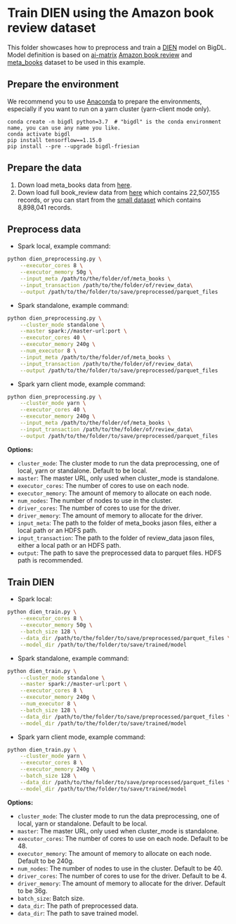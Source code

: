 # Train DIEN using the Amazon book review dataset
This folder showcases how to preprocess and train a [DIEN](https://arxiv.org/pdf/1809.03672.pdf) model on BigDL. 
Model definition is based on [ai-matrix](https://github.com/alibaba/ai-matrix/tree/master/macro_benchmark/DIEN)
[Amazon book review](http://snap.stanford.edu/data/amazon/productGraph/categoryFiles/reviews_Books.json.gz) and [meta_books](http://snap.stanford.edu/data/amazon/productGraph/categoryFiles/meta_Books.json.gz) dataset to be used in this example.

## Prepare the environment
We recommend you to use [Anaconda](https://www.anaconda.com/distribution/#linux) to prepare the environments, especially if you want to run on a yarn cluster (yarn-client mode only).
```
conda create -n bigdl python=3.7  # "bigdl" is the conda environment name, you can use any name you like.
conda activate bigdl
pip install tensorflow==1.15.0
pip install --pre --upgrade bigdl-friesian
```

## Prepare the data
   1. Down load meta_books data from [here](http://snap.stanford.edu/data/amazon/productGraph/categoryFiles/meta_Books.json.gz). 
   2. Down load full book_review data from [here](http://snap.stanford.edu/data/amazon/productGraph/categoryFiles/reviews_Books.json.gz) which contains 22,507,155 records, or you can start from the [small dataset](http://snap.stanford.edu/data/amazon/productGraph/categoryFiles/reviews_Books_5.json.gz) which contains 8,898,041 records.

## Preprocess data  
* Spark local, example command:
```bash
python dien_preprocessing.py \
    --executor_cores 8 \
    --executor_memory 50g \
    --input_meta /path/to/the/folder/of/meta_books \
    --input_transaction /path/to/the/folder/of/review_data\
    --output /path/to/the/folder/to/save/preprocessed/parquet_files 
```

* Spark standalone, example command:
```bash
python dien_preprocessing.py \
    --cluster_mode standalone \
    --master spark://master-url:port \
    --executor_cores 40 \
    --executor_memory 240g \
    --num_executor 8 \
    --input_meta /path/to/the/folder/of/meta_books \
    --input_transaction /path/to/the/folder/of/review_data\
    --output /path/to/the/folder/to/save/preprocessed/parquet_files 
```

* Spark yarn client mode, example command:
```bash
python dien_preprocessing.py \
    --cluster_mode yarn \
    --executor_cores 40 \
    --executor_memory 240g \
    --input_meta /path/to/the/folder/of/meta_books \
    --input_transaction /path/to/the/folder/of/review_data\
    --output /path/to/the/folder/to/save/preprocessed/parquet_files 
```

__Options:__
* `cluster_mode`: The cluster mode to run the data preprocessing, one of local, yarn or standalone. Default to be local.
* `master`: The master URL, only used when cluster_mode is standalone.
* `executor_cores`: The number of cores to use on each node. 
* `executor_memory`: The amount of memory to allocate on each node. 
* `num_nodes`: The number of nodes to use in the cluster. 
* `driver_cores`: The number of cores to use for the driver. 
* `driver_memory`: The amount of memory to allocate for the driver.
* `input_meta`: The path to the folder of meta_books jason files, either a local path or an HDFS path.
* `input_transaction`: The path to the folder of review_data jason files, either a local path or an HDFS path.
* `output`: The path to save the preprocessed data to parquet files. HDFS path is recommended.

## Train DIEN
* Spark local:
```bash
python dien_train.py \
    --executor_cores 8 \
    --executor_memory 50g \
    --batch_size 128 \
    --data_dir /path/to/the/folder/to/save/preprocessed/parquet_files \
    --model_dir /path/to/the/folder/to/save/trained/model 
```

* Spark standalone, example command:
```bash
python dien_train.py \
    --cluster_mode standalone \
    --master spark://master-url:port \
    --executor_cores 8 \
    --executor_memory 240g \
    --num_executor 8 \
    --batch_size 128 \
    --data_dir /path/to/the/folder/to/save/preprocessed/parquet_files \
    --model_dir /path/to/the/folder/to/save/trained/model 
```

* Spark yarn client mode, example command:
```bash
python dien_train.py \
    --cluster_mode yarn \
    --executor_cores 8 \
    --executor_memory 240g \
    --batch_size 128 \
    --data_dir /path/to/the/folder/to/save/preprocessed/parquet_files \
    --model_dir /path/to/the/folder/to/save/trained/model 
```

__Options:__
* `cluster_mode`: The cluster mode to run the data preprocessing, one of local, yarn or standalone. Default to be local.
* `master`: The master URL, only used when cluster_mode is standalone.
* `executor_cores`: The number of cores to use on each node. Default to be 48.
* `executor_memory`: The amount of memory to allocate on each node. Default to be 240g.
* `num_nodes`: The number of nodes to use in the cluster. Default to be 40.
* `driver_cores`: The number of cores to use for the driver. Default to be 4.
* `driver_memory`: The amount of memory to allocate for the driver. Default to be 36g.
* `batch_size`: Batch size.
* `data_dir`: The path of preprocessed data.
* `data_dir`: The path to save trained model.
